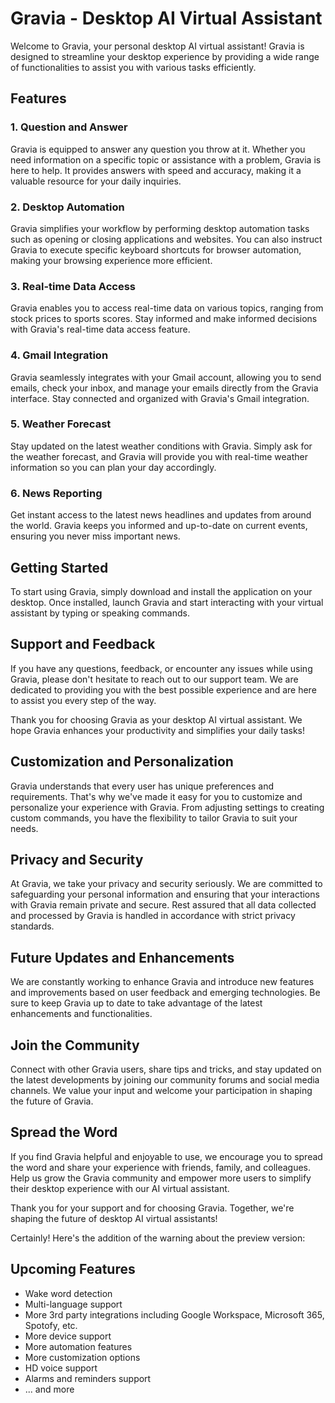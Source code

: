 # Gravia - Desktop AI Virtual Assistant

Welcome to Gravia, your personal desktop AI virtual assistant! Gravia is designed to streamline your desktop experience by providing a wide range of functionalities to assist you with various tasks efficiently.

## Features

### 1. Question and Answer
Gravia is equipped to answer any question you throw at it. Whether you need information on a specific topic or assistance with a problem, Gravia is here to help. It provides answers with speed and accuracy, making it a valuable resource for your daily inquiries.

### 2. Desktop Automation
Gravia simplifies your workflow by performing desktop automation tasks such as opening or closing applications and websites. You can also instruct Gravia to execute specific keyboard shortcuts for browser automation, making your browsing experience more efficient.

### 3. Real-time Data Access
Gravia enables you to access real-time data on various topics, ranging from stock prices to sports scores. Stay informed and make informed decisions with Gravia's real-time data access feature.

### 4. Gmail Integration
Gravia seamlessly integrates with your Gmail account, allowing you to send emails, check your inbox, and manage your emails directly from the Gravia interface. Stay connected and organized with Gravia's Gmail integration.

### 5. Weather Forecast
Stay updated on the latest weather conditions with Gravia. Simply ask for the weather forecast, and Gravia will provide you with real-time weather information so you can plan your day accordingly.

### 6. News Reporting
Get instant access to the latest news headlines and updates from around the world. Gravia keeps you informed and up-to-date on current events, ensuring you never miss important news.


## Getting Started

To start using Gravia, simply download and install the application on your desktop. Once installed, launch Gravia and start interacting with your virtual assistant by typing or speaking commands.

## Support and Feedback

If you have any questions, feedback, or encounter any issues while using Gravia, please don't hesitate to reach out to our support team. We are dedicated to providing you with the best possible experience and are here to assist you every step of the way.

Thank you for choosing Gravia as your desktop AI virtual assistant. We hope Gravia enhances your productivity and simplifies your daily tasks!

## Customization and Personalization

Gravia understands that every user has unique preferences and requirements. That's why we've made it easy for you to customize and personalize your experience with Gravia. From adjusting settings to creating custom commands, you have the flexibility to tailor Gravia to suit your needs.

## Privacy and Security

At Gravia, we take your privacy and security seriously. We are committed to safeguarding your personal information and ensuring that your interactions with Gravia remain private and secure. Rest assured that all data collected and processed by Gravia is handled in accordance with strict privacy standards.

## Future Updates and Enhancements

We are constantly working to enhance Gravia and introduce new features and improvements based on user feedback and emerging technologies. Be sure to keep Gravia up to date to take advantage of the latest enhancements and functionalities.

## Join the Community

Connect with other Gravia users, share tips and tricks, and stay updated on the latest developments by joining our community forums and social media channels. We value your input and welcome your participation in shaping the future of Gravia.

## Spread the Word

If you find Gravia helpful and enjoyable to use, we encourage you to spread the word and share your experience with friends, family, and colleagues. Help us grow the Gravia community and empower more users to simplify their desktop experience with our AI virtual assistant.

Thank you for your support and for choosing Gravia. Together, we're shaping the future of desktop AI virtual assistants!

Certainly! Here's the addition of the warning about the preview version:

## Upcoming Features
 - Wake word detection
 - Multi-language support
 - More 3rd party integrations including Google Workspace, Microsoft 365, Spotofy, etc.
 - More device support
 - More automation features
 - More customization options
 - HD voice support
 - Alarms and reminders support
 - ... and more
